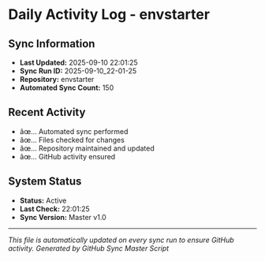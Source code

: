 ﻿# Daily Activity Log - envstarter

## Sync Information
- **Last Updated:** 2025-09-10 22:01:25
- **Sync Run ID:** 2025-09-10_22-01-25
- **Repository:** envstarter
- **Automated Sync Count:** 150

## Recent Activity
- âœ… Automated sync performed
- âœ… Files checked for changes
- âœ… Repository maintained and updated
- âœ… GitHub activity ensured

## System Status
- **Status:** Active
- **Last Check:** 22:01:25
- **Sync Version:** Master v1.0

---
*This file is automatically updated on every sync run to ensure GitHub activity.*
*Generated by GitHub Sync Master Script*
